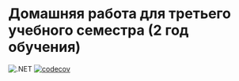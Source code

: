 # Домашняя работа для третьего учебного семестра (2 год обучения)

![.NET](https://github.com/EgorovIMPL/dotnet-homeworks-2/actions/workflows/dotnet.yml/badge.svg)
[![codecov](https://codecov.io/gh/EgorovIMPL/dotnet-homeworks-2/branch/master/graph/badge.svg)](https://codecov.io/gh/EgorovIMPL/dotnet-homeworks-2)

